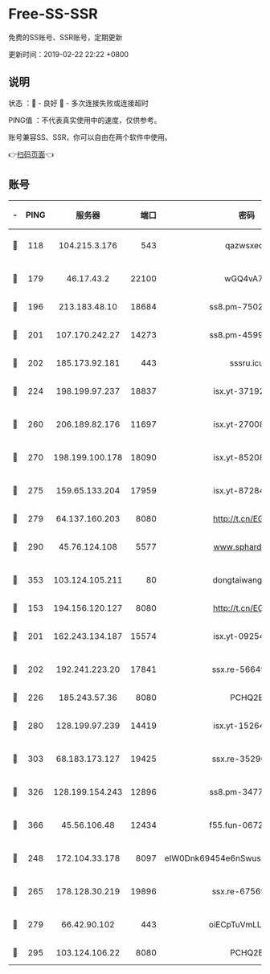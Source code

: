 # Free-SS-SSR

免费的SS账号、SSR账号，定期更新

更新时间：2019-02-22 22:22 +0800

## 说明

状态     ：🙂 - 良好 🙁 - 多次连接失败或连接超时

PING值   ：不代表真实使用中的速度，仅供参考。

账号兼容SS、SSR，你可以自由在两个软件中使用。

👉[扫码页面](https://liesauer.github.io/free-ss-ssr.github.io/)👈

## 账号

|-|PING|服务器|端口|密码|加密方式|区域|
|:----:|:----:|:-----:|-----:|:----:|:----:|:----:|
|🙂|118|104.215.3.176|543|qazwsxedc|aes-256-gcm|JP|
|🙂|179|46.17.43.2|22100|wGQ4vA7D|aes-256-gcm|RU|
|🙂|196|213.183.48.10|18684|ss8.pm-75023090|rc4-md5|RU|
|🙂|201|107.170.242.27|14273|ss8.pm-45999497|aes-256-cfb|US|
|🙂|202|185.173.92.181|443|sssru.icu|rc4-md5|RU|
|🙂|224|198.199.97.237|18837|isx.yt-37192163|aes-256-cfb|US|
|🙂|260|206.189.82.176|11697|isx.yt-27008665|aes-256-cfb|SG|
|🙂|270|198.199.100.178|18090|isx.yt-85208704|aes-256-cfb|US|
|🙂|275|159.65.133.204|17959|isx.yt-87284897|aes-256-cfb|SG|
|🙂|279|64.137.160.203|8080|http://t.cn/EGJIyrl|rc4-md5|CA|
|🙂|290|45.76.124.108|5577|www.sphard.com|aes-256-cfb|AU|
|🙂|353|103.124.105.211|80|dongtaiwang.com|aes-256-cfb|US|
|🙂|153|194.156.120.127|8080|http://t.cn/EGJIyrl|rc4-md5|RU|
|🙂|201|162.243.134.187|15574|isx.yt-09254887|aes-256-cfb|US|
|🙂|202|192.241.223.20|17841|ssx.re-56649667|aes-256-cfb|US|
|🙂|226|185.243.57.36|8080|PCHQ2E|rc4-md5|US|
|🙂|280|128.199.97.239|14419|isx.yt-15264430|aes-256-cfb|SG|
|🙂|303|68.183.173.127|19425|ssx.re-35296250|aes-256-cfb|US|
|🙂|326|128.199.154.243|12896|ss8.pm-34775520|aes-256-cfb|SG|
|🙂|366|45.56.106.48|12434|f55.fun-06722136|aes-256-cfb|US|
|🙁|248|172.104.33.178|8097|eIW0Dnk69454e6nSwuspv9DmS201tQ0D|aes-256-cfb|SG|
|🙁|265|178.128.30.219|19896|ssx.re-67569628|aes-256-cfb|SG|
|🙁|279|66.42.90.102|443|oiECpTuVmLLxk4Ts|aes-256-cfb|US|
|🙁|295|103.124.106.22|8080|PCHQ2E|rc4-md5|US|
